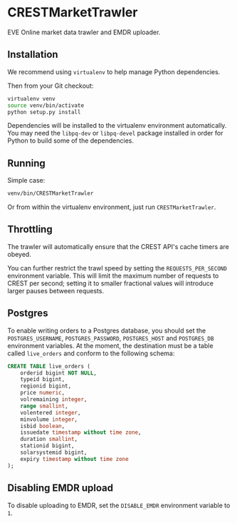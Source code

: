 # CRESTMarketTrawler
EVE Online market data trawler and EMDR uploader.

## Installation

We recommend using `virtualenv` to help manage Python dependencies.

Then from your Git checkout:

```bash
virtualenv venv
source venv/bin/activate
python setup.py install
```

Dependencies will be installed to the virtualenv environment automatically.
You may need the `libpq-dev` or `libpq-devel` package installed in order for
Python to build some of the dependencies.

## Running

Simple case:
```bash
venv/bin/CRESTMarketTrawler
```

Or from within the virtualenv environment, just run `CRESTMarketTrawler`.

## Throttling

The trawler will automatically ensure that the CREST API's cache timers are obeyed.

You can further restrict the trawl speed by setting the `REQUESTS_PER_SECOND` environment
variable. This will limit the maximum number of requests to CREST per second; setting it
to smaller fractional values will introduce larger pauses between requests.

## Postgres

To enable writing orders to a Postgres database, you should set the `POSTGRES_USERNAME`,
`POSTGRES_PASSWORD`, `POSTGRES_HOST` and `POSTGRES_DB` environment variables. At the
moment, the destination must be a table called `live_orders` and conform to the following
schema:

```sql
CREATE TABLE live_orders (
    orderid bigint NOT NULL,
    typeid bigint,
    regionid bigint,
    price numeric,
    volremaining integer,
    range smallint,
    volentered integer,
    minvolume integer,
    isbid boolean,
    issuedate timestamp without time zone,
    duration smallint,
    stationid bigint,
    solarsystemid bigint,
    expiry timestamp without time zone
);
```

## Disabling EMDR upload

To disable uploading to EMDR, set the `DISABLE_EMDR` environment variable to `1`.

